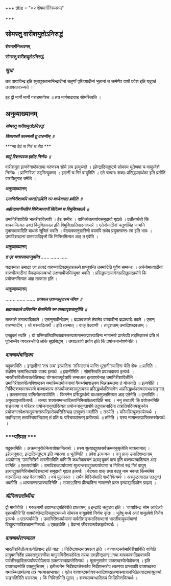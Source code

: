 +++
title = "०२ शेषमार्गनिरूपणम्"

+++


## सोमस्तु वारीशयुतोऽनिरुद्धं

**शेषमार्गनिरूपणम्**

**सोमस्तु वारीशयुतोऽनिरुद्धं**

### ***सुधा***

तत्र वायाविन्द्र इति श्रुतावुक्तानामिन्द्रादीनां चतुर्णां पृथिव्यादीनां भूतानां च क्रमेणैव वायौ प्रवेश इति यदुक्तं तत्तावत्प्रपञ्च्यते ।

इह द्वौ मार्गौ मार्गो गरुडमार्गश्च ॥ तत्र मार्गमादावाह सोमस्त्विति ।

## **अनुव्याख्यानम्**

***सोमस्तु वारीशयुतोऽनिरुद्धं***

***विशत्यसौ काममसौ तु वारुणीम् ॥***

***सा देवं स गिरं च सैव ***

***वायुं विशत्यञ्ज इतीह निर्णयः ॥***

वारीशयुत इत्यनेनाब्देवताया वरुणस्य सोमे लय इत्युच्यते । इहेन्द्रादिचतुष्टये सोमस्य भूतेष्वपां च वायुप्रवेशे निर्णयः । प्राग्गिरिजां रुद्रमित्युक्तम् । इदानीं च गिरं वायुमिति । एते चत्वारः शब्दाः प्रसिद्धपदार्थका इति प्रतीतिं वारयितुमाह उमेति ।

**अनुव्याख्यानम्**

***उमागिरीशावपि भारतीराविति स्म वाग्वेदगता ब्रवीति ॥***

***अहीन्द्रपत्नीमहिपं विरिञ्चपत्नीं विरिञ्चं च विमुक्तिकाले ॥***

उमागिरीशाविति भातरीरावित्यपि । ईरः समीरः । वागित्येतत्पर्यायसमुदायो गृह्यते । प्रतीतार्थत्वे किं बाधकमित्यत उक्तं विमुक्तिकाल इति विमुक्तिप्रतिपादनावसरे । एतेनोमादीनां चतुर्णामिह जन्मनि मुक्त्यभावादिति बाधकं सूचितं भवति । वेदवाक्यानुसारिणो वयमपि तथैव प्रयुक्तवन्तः स्म इति भावः । उमादिशब्दानां वारुण्यादिवृत्तौ किं निमित्तमित्यत आह त एवेति ।

**अनुव्याख्यानम्**

***त एव यत्तत्पदमाप्नुवन्ति ...... ...... .....***

यद्यस्मात्त उमाद्या एव तत्पदं वारुण्यादिपदमुत्तरकल्पे प्राप्नुवन्ति तस्मादिति पूर्वेण सम्बन्धः । अनेनोमात्वादीनां वारुणीत्वादीनां चैकद्रव्यसम्बन्धो लक्षणाबीजमित्युक्तं भवति । प्रसिद्धपदत्यागेनाप्रसिद्धपदप्रयोगे किं प्रयोजनमित्यत आह तत्काल इति ।



**अनुव्याख्यानम्**

***....... ...... ...... तत्काल एतान्समुपास्य जीवाः ॥***

***ब्रह्मत्वकाले प्रविशन्ति चैतानिति स्म वाक्तादृशतामुपैति ॥***

तत्काले उमात्वादिकाले । एतानुमादीन्देवान् । ब्रह्मत्वकाले तेषामेव वाय्वादीनां ब्रह्मत्वादेः काले । एतान् वारुण्यादीन् । चो यस्मादित्यर्थे । इति तस्मात् । वाक् वेदवाणी । तादृशताम् उमादिशब्दवत्ताम् ।

एतदुक्तं भवति । यो यस्मिन्नतिपरिचयवांस्तस्याश्रमान्तरप्राप्त्यादिना नामान्तरे प्राप्तेऽपि तदभिज्ञास्तं प्रति तं पूर्वनाम्नैव व्यवहरन्तीति लोके सुप्रसिद्धम् । तथाऽत्रापि प्रयोग इति किं प्रयोजनान्वेषणेनेति ।

### ***वाक्यार्थचन्द्रिका***

यदुक्तमिति । इन्द्रादीनां ‘तत्र लय’ इत्यादिना ‘तस्मिल्लयं यान्ति भूतानी’त्यादिना चेति शेषः ॥ प्रागिति । संक्षेपेण क्रमाभिधायके वाक्य इत्यर्थः ॥ इदानीमिति । सोमस्त्विति प्रपञ्चवाक्य इत्यर्थः । भारतीरावितीत्यत्रत्येतिशब्दः योग्यत्वात्पूर्वत्रापि सम्बध्यत इत्याशयेनाह उमागिरीशावितीति । उमागिरीशावपीत्यपिशब्दस्य यथास्थितयोजनायां वैयर्थ्यमाशङ्क्य भिन्नक्रमतया तं योजयति ॥ इत्यपीति । निर्दिष्टशब्दमात्रपरत्वे वाक्शब्दस्य तत्पर्यायशब्दसमुदायस्य प्रसिद्धार्थपरित्यागेन अप्रसिद्धार्थपरत्वालाभप्रसङ्गात् । तल्लाभायाह वागित्येतत्पर्यायेति । किमनेन प्रसिद्धार्थत्वे बाधकमुक्तमित्यत आह एतेनेति ॥ वृत्ताविति । अमुख्यवृत्तावित्यर्थः । तस्याः शक्यसम्बन्धादिरूपनिमित्तापेक्षत्वादिति भावः । ननु तथाऽपि किं प्रयोजनमिति शङ्काया न परिहारः प्रयोजनानुक्तेरित्यतः प्रयोजनानुक्तावपि तदुपासनादिना तत्रातिपरिचयसूचनेन प्रयोजनानपेक्षत्वसूचनात्तत्परिहारोपपत्तिरित्याह एतदुक्तं भवतीति ॥ तस्येति । यस्मिन्नित्युक्तस्येत्यर्थः । तदभिज्ञास् तत्परिचयाभिज्ञास् तं प्रति यः परिचयवांस्तम् प्रतीत्यर्थः ॥ तमिति । यस्य नामान्तरप्राप्तिस्तस्येत्यर्थः ।

### ***परिमल ***

यदुक्तमिति । अक्रमानुरोधेनेत्यत्रोक्तमित्यर्थः । तस्य श्रुत्याद्युक्तसर्वक्रममनुसृत्येति व्याख्यानात् । इहेत्यनुवादः, इन्द्रादिचतुष्टय इति व्याख्या ॥ भूतेष्विति । प्रवेश इत्यन्वयः । ननु प्राक् उमादिशब्दानाम् अप्रयोगात् ‘उमागिरीशौ भारतीराविति वागि’ति कथमेकवचनं प्र(वा)युक्तं वाच इति वक्तव्यत्वादित्यत आह वागिति ॥ एतत्पर्यायेति । उमादिशब्दपर्यायाणां श्रुत्यन्तराद्युक्तपर्यायाणां च गिरिजां रुद्रं गिरं वायुम् इत्याद्युक्तगिरिजोमादिशब्दानां समुदायो गृह्यत इत्यर्थः । वेदगता वाक् तथा वदतु नाम भवन्तः किमर्थमेवं वदन्तीत्यत आह वेदवाक्येति । वयं मूलकाराः । तथैव गिरिजोमादि शब्देनैवेत्यर्थः । अस्फुटत्वादाह एतदुक्तं भवतीति ॥ आश्रमान्तरप्राप्त्यादिनेति । राजाऽऽदिना प्रीत्यादिना नामान्तरे प्राप्त इत्याद्यादिपदेन ग्राह्यम् ।

### ***श्रीनिवासतीर्थीया***

द्वौ मार्गाविति । गरुडमार्गौ ब्रह्माण्डाद्बहिरेवेति ज्ञातव्यम् ॥ इन्द्रादि चतुष्टय इति । ‘वायाविन्द्रः सोम आदित्यो बृहस्पतिरि’ति वाक्योक्तेन्द्रादिचतुष्टयमध्ये सोमस्य वायुप्रवेशे निर्णयः कृतः । भूतेषु मध्ये अपां वायुप्रवेशे निर्णय इत्यर्थः ॥ एतत्पर्यायेति । उमागिरीशपर्यायाणां पार्वतीशङ्करादिशब्दानां भारतीवायुपर्यायाणां विद्युत्प्राणादिशब्दानामित्यर्थः ॥ एकद्रव्येति । देवानां जीवस्वरूपैकद्रव्येत्यर्थः ।

### ***वाक्यार्थरत्नमाला***

भारतीरावितीत्यत्रत्येतिशब्द इति पाठः । निर्दिष्टशब्दमात्रपरत्व इति । वाक्शब्दस्योमागिरीशाविति वागिति प्रागुक्तनिर्देश प्रकारानुसरणीया वागुमागिरीशपदोपेता तस्या एवाहीन्द्रपत्न््नया वाचकत्वादिप्राप्तावपि पार्वतीरुद्रादितत्पर्यापपदोपेताया उक्तपरत्वाप्राप्तेरित्यर्थः । मूलानुसारेण वाक्शब्दस्येत्येवोक्तम् । इति वाक्शब्दस्येति वक्तुमुचितम् । इतीत्यनेन निर्देशप्राप्तेस्तत्रैव निर्देशान्तरोप लक्षणया प्राप्तावपि वाक्शब्दस्य यथास्थितार्थतया तत्र व्यत्यासाभावात् । एतेन वाक्शब्दपर्यायवचनादिशब्दग्रहणास्यात्रानभिप्रेतत्वाद्यथाश्रुतार्था सङ्गतिरिति परास्तम् । किं निमित्तमिति मूलम् । शक्यसम्बन्धादिरूपं किन्निमित्तमित्यर्थः ।

